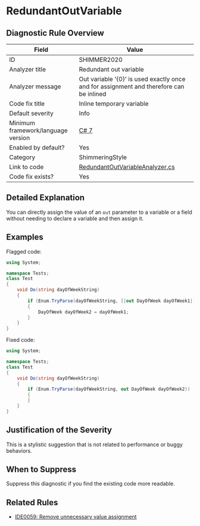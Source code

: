 # RedundantOutVariable

## Diagnostic Rule Overview

| Field                              | Value
|------------------------------------|-------
| ID                                 | SHIMMER2020
| Analyzer title                     | Redundant out variable
| Analyzer message                   | Out variable '{0}' is used exactly once and for assignment and therefore can be inlined
| Code fix title                     | Inline temporary variable
| Default severity                   | Info
| Minimum framework/language version | [C# 7](https://learn.microsoft.com/en-us/dotnet/csharp/whats-new/csharp-version-history#c-version-70)
| Enabled by default?                | Yes
| Category                           | ShimmeringStyle
| Link to code                       | [RedundantOutVariableAnalyzer.cs](../../../src/Shimmering.Analyzers/StyleRules/RedundantOutVariable/RedundantOutVariableAnalyzer.cs)
| Code fix exists?                   | Yes

## Detailed Explanation

You can directly assign the value of an `out` parameter to a variable or a field without needing to declare a variable and then assign it.

## Examples

Flagged code:
```cs
using System;

namespace Tests;
class Test
{
    void Do(string dayOfWeekString)
    {
        if (Enum.TryParse(dayOfWeekString, [|out DayOfWeek dayOfWeek1|]))
        {
            DayOfWeek dayOfWeek2 = dayOfWeek1;
        }
    }
}
```

Fixed code:
```cs
using System;

namespace Tests;
class Test
{
    void Do(string dayOfWeekString)
    {
        if (Enum.TryParse(dayOfWeekString, out DayOfWeek dayOfWeek2))
        {
        }
    }
}
```

## Justification of the Severity

This is a stylistic suggestion that is not related to performance or buggy behaviors.

## When to Suppress

Suppress this diagnostic if you find the existing code more readable.

## Related Rules

- [IDE0059: Remove unnecessary value assignment](https://learn.microsoft.com/en-us/dotnet/fundamentals/code-analysis/style-rules/ide0059)
